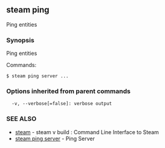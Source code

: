 ## steam ping

Ping entities

### Synopsis


Ping entities

Commands:

    $ steam ping server ...

### Options inherited from parent commands

```
  -v, --verbose[=false]: verbose output
```

### SEE ALSO
* [steam](steam.md)	 - steam v build : Command Line Interface to Steam
* [steam ping server](steam_ping_server.md)	 - Ping Server

